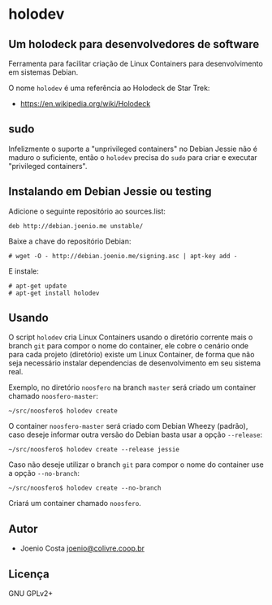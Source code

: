 # holodev

## Um holodeck para desenvolvedores de software

Ferramenta para facilitar criação de Linux Containers para desenvolvimento
em sistemas Debian.

O nome `holodev` é uma referência ao Holodeck de Star Trek:

* https://en.wikipedia.org/wiki/Holodeck

## sudo

Infelizmente o suporte a "unprivileged containers" no Debian Jessie
não é maduro o suficiente, então o `holodev` precisa do `sudo` para
criar e executar "privileged containers".

## Instalando em Debian Jessie ou testing

Adicione o seguinte repositório ao sources.list:

    deb http://debian.joenio.me unstable/

Baixe a chave do repositório Debian:

    # wget -O - http://debian.joenio.me/signing.asc | apt-key add -

E instale:

    # apt-get update
    # apt-get install holodev

## Usando

O script `holodev` cria Linux Containers usando o diretório corrente mais o
branch `git` para compor o nome do container, ele cobre o cenário onde para
cada projeto (diretório) existe um Linux Container, de forma que não seja
necessário instalar dependencias de desenvolvimento em seu sistema real.

Exemplo, no diretório `noosfero` na branch `master` será criado um container
chamado `noosfero-master`:

    ~/src/noosfero$ holodev create

O container `noosfero-master` será criado com Debian Wheezy (padrão), caso
deseje informar outra versão do Debian basta usar a opção `--release`:

    ~/src/noosfero$ holodev create --release jessie

Caso não deseje utilizar o branch `git` para compor o nome do container use a
opção `--no-branch`:

    ~/src/noosfero$ holodev create --no-branch

Criará um container chamado `noosfero`.

## Autor

* Joenio Costa <joenio@colivre.coop.br>

## Licença

GNU GPLv2+
